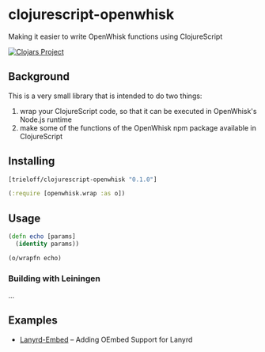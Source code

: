 # clojurescript-openwhisk
Making it easier to write OpenWhisk functions using ClojureScript

[![Clojars Project](https://img.shields.io/clojars/v/trieloff/clojurescript-openwhisk.svg)](https://clojars.org/trieloff/clojurescript-openwhisk)


## Background

This is a very small library that is intended to do two things:

1. wrap your ClojureScript code, so that it can be executed in OpenWhisk's Node.js runtime
2. make some of the functions of the OpenWhisk npm package available in ClojureScript

## Installing

```clojure
[trieloff/clojurescript-openwhisk "0.1.0"]
```

```clojure
(:require [openwhisk.wrap :as o])
```

## Usage

```clojure
(defn echo [params]
  (identity params))

(o/wrapfn echo)
```

### Building with Leiningen

…

## Examples

* [Lanyrd-Embed](https://github.com/trieloff/lanyrd-embed/tree/dev) – Adding OEmbed Support for Lanyrd